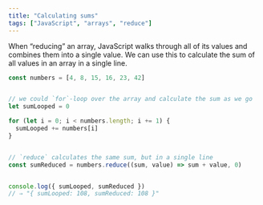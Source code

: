 ```yaml
---
title: "Calculating sums"
tags: ["JavaScript", "arrays", "reduce"]
---
```

When “reducing” an array, JavaScript walks through all of its values and combines them into a single value. We can use this to calculate the sum of all values in an array in a single line.

```js
const numbers = [4, 8, 15, 16, 23, 42]


// we could `for`-loop over the array and calculate the sum as we go
let sumLooped = 0

for (let i = 0; i < numbers.length; i += 1) {
  sumLooped += numbers[i]
}


// `reduce` calculates the same sum, but in a single line
const sumReduced = numbers.reduce((sum, value) => sum + value, 0)


console.log({ sumLooped, sumReduced })
// ⇒ "{ sumLooped: 108, sumReduced: 108 }"
```
